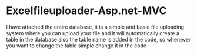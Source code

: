 # Excelfileuploader-Asp.net-MVC
I have attached the entire database, it is a simple and basic file uploading system where you can upload your file and it will automatically create a table in the database 
also the table name is added in the code, so whenever you want to change the table simple change it in the code
